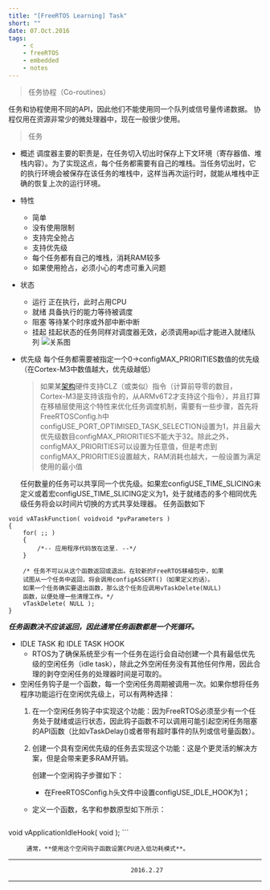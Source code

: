 ```yaml
---
title: "[FreeRTOS Learning] Task"
short: ""
date: 07.Oct.2016
tags:
    - c
    - freeRTOS
    - embedded
    - notes
---
```


>任务协程（Co-routines）

任务和协程使用不同的API，因此他们不能使用同一个队列或信号量传递数据。
协程仅用在资源非常少的微处理器中，现在一般很少使用。

>任务

* 概述
调度器主要的职责是，在任务切入切出时保存上下文环境（寄存器值、堆栈内容）。为了实现这点，每个任务都需要有自己的堆栈。当任务切出时，它的执行环境会被保存在该任务的堆栈中，这样当再次运行时，就能从堆栈中正确的恢复上次的运行环境。
* 特性
  + 简单
  + 没有使用限制
  + 支持完全抢占
  + 支持优先级
  + 每个任务都有自己的堆栈，消耗RAM较多
  + 如果使用抢占，必须小心的考虑可重入问题
* 状态
  + 运行 正在执行，此时占用CPU
  + 就绪 具备执行的能力等待被调度
  + 阻塞 等待某个时序或外部中断中断
  + 挂起 挂起状态的任务同样对调度器无效，必须调用api后才能进入就绪队列
![关系图](http://upload-images.jianshu.io/upload_images/3168440-2af09105667a9761.png?imageMogr2/auto-orient/strip%7CimageView2/2/w/1240)
* 优先级
每个任务都需要被指定一个0->configMAX_PRIORITIES数值的优先级（在Cortex-M3中数值越大，优先级越低）

  >如果某[架构](http://lib.csdn.net/base/architecture)硬件支持CLZ（或类似）指令（计算前导零的数目，Cortex-M3是支持该指令的，从ARMv6T2才支持这个指令），并且打算在移植层使用这个特性来优化任务调度机制，需要有一些步骤，首先将FreeRTOSConfig.h中configUSE_PORT_OPTIMISED_TASK_SELECTION设置为1，并且最大优先级数目configMAX_PRIORITIES不能大于32。除此之外，configMAX_PRIORITIES可以设置为任意值，但是考虑到configMAX_PRIORITIES设置越大，RAM消耗也越大，一般设置为满足使用的最小值

  任何数量的任务可以共享同一个优先级。如果宏configUSE_TIME_SLICING未定义或着宏configUSE_TIME_SLICING定义为1，处于就绪态的多个相同优先级任务将会以时间片切换的方式共享处理器。
  任务函数如下
```
void vATaskFunction( voidvoid *pvParameters )  
{  
    for( ;; )  
    {  
        /*-- 应用程序代码放在这里. --*/  
    }  
   
    /* 任务不可以从这个函数返回或退出。在较新的FreeRTOS移植包中，如果 
    试图从一个任务中返回，将会调用configASSERT()（如果定义的话）。 
    如果一个任务确实要退出函数，那么这个任务应调用vTaskDelete(NULL) 
    函数，以便处理一些清理工作。*/  
    vTaskDelete( NULL );  
}  
```
***任务函数决不应该返回，因此通常任务函数都是一个死循环。***
* IDLE TASK 和 IDLE TASK HOOK
  * RTOS为了确保系统至少有一个任务在运行会自动创建一个具有最低优先级的空闲任务（idle task），除此之外空闲任务没有其他任何作用，因此合理的剥夺空闲任务的处理器时间是可取的。
 * 空闲任务钩子是一个函数，每一个空闲任务周期被调用一次。如果你想将任务程序功能运行在空闲优先级上，可以有两种选择：
   1. 在一个空闲任务钩子中实现这个功能：因为FreeRTOS必须至少有一个任务处于就绪或运行状态，因此钩子函数不可以调用可能引起空闲任务阻塞的API函数（比如vTaskDelay()或者带有超时事件的队列或信号量函数）。
   2. 创建一个具有空闲优先级的任务去实现这个功能：这是个更灵活的解决方案，但是会带来更多RAM开销。
      
      创建一个空闲钩子步骤如下：
      * 在FreeRTOSConfig.h头文件中设置configUSE_IDLE_HOOK为1；
     *  定义一个函数，名字和参数原型如下所示：

          ```
void vApplicationIdleHook( void ); 
          ```

         通常，**使用这个空闲钩子函数设置CPU进入低功耗模式**。
 

---

                                      2016.2.27

---